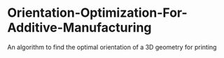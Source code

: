 # Orientation-Optimization-For-Additive-Manufacturing
An algorithm to find the optimal orientation of a 3D geometry for printing
